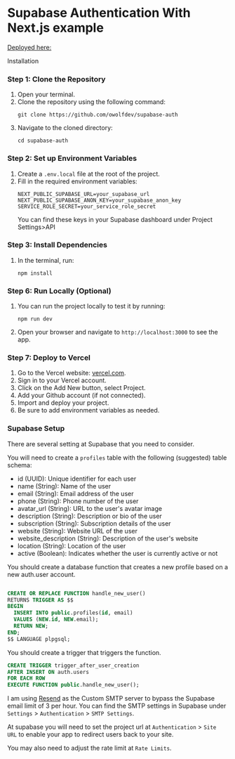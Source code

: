 # Supabase Authentication With Next.js example

[Deployed here:](https://supabase-auth-red.vercel.app/)

Installation

### Step 1: Clone the Repository

1. Open your terminal.
2. Clone the repository using the following command:
   ```
   git clone https://github.com/owolfdev/supabase-auth
   ```
3. Navigate to the cloned directory:
   ```
   cd supabase-auth
   ```

### Step 2: Set up Environment Variables

1. Create a `.env.local` file at the root of the project.
2. Fill in the required environment variables:
   ```
   NEXT_PUBLIC_SUPABASE_URL=your_supabase_url
   NEXT_PUBLIC_SUPABASE_ANON_KEY=your_supabase_anon_key
   SERVICE_ROLE_SECRET=your_service_role_secret
   ```
   You can find these keys in your Supabase dashboard under Project Settings>API

### Step 3: Install Dependencies

1. In the terminal, run:
   ```
   npm install
   ```

### Step 6: Run Locally (Optional)

1. You can run the project locally to test it by running:
   ```
   npm run dev
   ```
2. Open your browser and navigate to `http://localhost:3000` to see the app.

### Step 7: Deploy to Vercel

1. Go to the Vercel website: [vercel.com](https://vercel.com).
2. Sign in to your Vercel account.
3. Click on the Add New button, select Project.
4. Add your Github account (if not connected).
5. Import and deploy your project.
6. Be sure to add environment variables as needed.

### Supabase Setup

There are several setting at Supabase that you need to consider.

You will need to create a `profiles` table with the following (suggested) table schema:

- id (UUID): Unique identifier for each user
- name (String): Name of the user
- email (String): Email address of the user
- phone (String): Phone number of the user
- avatar_url (String): URL to the user's avatar image
- description (String): Description or bio of the user
- subscription (String): Subscription details of the user
- website (String): Website URL of the user
- website_description (String): Description of the user's website
- location (String): Location of the user
- active (Boolean): Indicates whether the user is currently active or not

You should create a database function that creates a new profile based on a new auth.user account.

```sql

CREATE OR REPLACE FUNCTION handle_new_user()
RETURNS TRIGGER AS $$
BEGIN
  INSERT INTO public.profiles(id, email)
  VALUES (NEW.id, NEW.email);
  RETURN NEW;
END;
$$ LANGUAGE plpgsql;

```

You should create a trigger that triggers the function.

```sql
CREATE TRIGGER trigger_after_user_creation
AFTER INSERT ON auth.users
FOR EACH ROW
EXECUTE FUNCTION public.handle_new_user();
```

I am using [Resend](https://resend.com/) as the Custom SMTP server to bypass the Supabase email limit of 3 per hour. You can find the SMTP settings in Supabase under `Settings` > `Authentication` > `SMTP Settings`.

At supabase you will need to set the project url at `Authentication` > `Site URL` to enable your app to redirect users back to your site.

You may also need to adjust the rate limit at `Rate Limits`.

